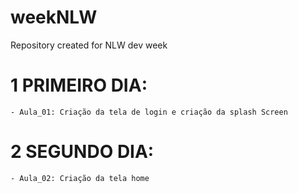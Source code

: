 # weekNLW
Repository created for NLW dev week

# 1 PRIMEIRO DIA:

    - Aula_01: Criação da tela de login e criação da splash Screen

# 2 SEGUNDO DIA:

    - Aula_02: Criação da tela home
